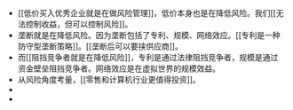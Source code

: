 - [[低价买入优秀企业就是在做风险管理]]，低价本身也是在降低风险。我们[[无法控制收益，但可以控制风险]]。
- 垄断就是在降低风险。因为垄断包括了专利、规模、网络效应。[[专利是一种防守型垄断策略]]。[[垄断后可以要挟供应商]]。
- 而[[阻挡竞争者就是在降低风险]]，专利是通过法律阻挡竞争者，规模是通过资金壁垒阻挡竞争者。网络效应是在虚拟世界的规模效益。
- 从风险角度考量，[[零售和计算机行业更值得投资]]。
-
-